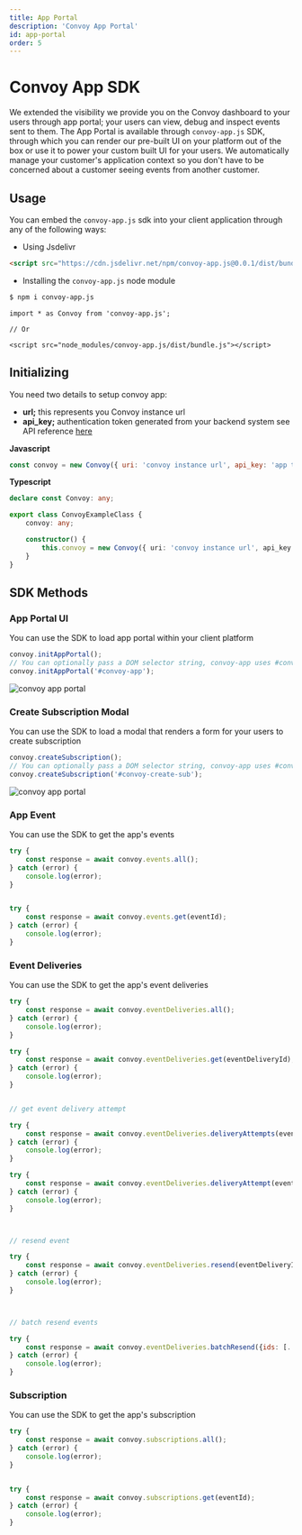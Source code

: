 ```yaml
---
title: App Portal
description: 'Convoy App Portal'
id: app-portal
order: 5
---
```


# Convoy App SDK

We extended the visibility we provide you on the Convoy dashboard to your users through app portal; your users can view, debug and inspect events sent to them. The App Portal is available through `convoy-app.js` SDK, through which you can render our pre-built UI on your platform out of the box or use it to power your custom built UI for your users. We automatically manage your customer's application context so you don't have to be concerned about a customer seeing events from another customer.

## Usage

You can embed the `convoy-app.js` sdk into your client application through any of the following ways:

- Using Jsdelivr

```html
<script src="https://cdn.jsdelivr.net/npm/convoy-app.js@0.0.1/dist/bundle.js"></script>
```

- Installing the `convoy-app.js` node module

```bash {% file="terminal" %}
$ npm i convoy-app.js
```

```
import * as Convoy from 'convoy-app.js';

// Or

<script src="node_modules/convoy-app.js/dist/bundle.js"></script>
 ```

## Initializing

You need two details to setup convoy app:
- **url;** this represents you Convoy instance url
- **api_key;** authentication token generated from your backend system see API reference [here](https://github.com/frain-dev/convoy/blob/v0.6.0-rc.3/docs/v3/openapi3.json)

**Javascript**

```js
const convoy = new Convoy({ uri: 'convoy instance url', api_key: 'app token from your backend'});
```

**Typescript**

```ts
declare const Convoy: any;

export class ConvoyExampleClass {
    convoy: any;

    constructor() {
        this.convoy = new Convoy({ uri: 'convoy instance url', api_key: 'app token from your backend'})
    }
}
```

## SDK Methods
### App Portal UI

You can use the SDK to load app portal within your client platform

```js {% file="example" %}
convoy.initAppPortal();
// You can optionally pass a DOM selector string, convoy-app uses #convoy-app by default
convoy.initAppPortal('#convoy-app');
```
![convoy app portal](/docs-assets/app-portal-ui.png)

### Create Subscription Modal

You can use the SDK to load a modal that renders a form for your users to create subscription

```js {% file="example" %}
convoy.createSubscription();
// You can optionally pass a DOM selector string, convoy-app uses #convoy-create-sub by default
convoy.createSubscription('#convoy-create-sub');
```
![convoy app portal](/docs-assets/app-portal-create-subscription.png)

### App Event

You can use the SDK to get the app's events

```js {% file="example" %}
try {
    const response = await convoy.events.all();
} catch (error) {
    console.log(error);
}


try {
    const response = await convoy.events.get(eventId);
} catch (error) {
    console.log(error);
}
```

### Event Deliveries

You can use the SDK to get the app's event deliveries
```js {% file="example" %}
try {
    const response = await convoy.eventDeliveries.all();
} catch (error) {
    console.log(error);
}

try {
    const response = await convoy.eventDeliveries.get(eventDeliveryId);
} catch (error) {
    console.log(error);
}


// get event delivery attempt

try {
    const response = await convoy.eventDeliveries.deliveryAttempts(eventDeliveryId);
} catch (error) {
    console.log(error);
}

try {
    const response = await convoy.eventDeliveries.deliveryAttempt(eventDeliveryId, eventDeliveryAttemptId);
} catch (error) {
    console.log(error);
}



// resend event

try {
    const response = await convoy.eventDeliveries.resend(eventDeliveryId);
} catch (error) {
    console.log(error);
}



// batch resend events

try {
    const response = await convoy.eventDeliveries.batchResend({ids: [...eventDeliveryIds]});
} catch (error) {
    console.log(error);
}
```

### Subscription

You can use the SDK to get the app's subscription

```js {% file="example" %}
try {
    const response = await convoy.subscriptions.all();
} catch (error) {
    console.log(error);
}


try {
    const response = await convoy.subscriptions.get(eventId);
} catch (error) {
    console.log(error);
}
```
